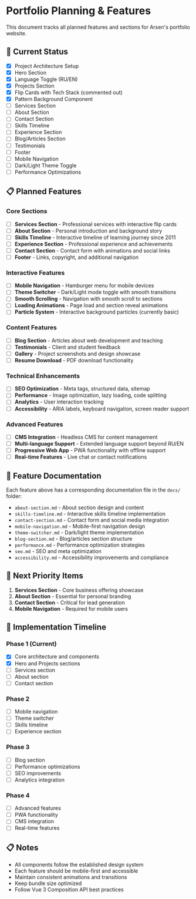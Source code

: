# Portfolio Planning & Features

This document tracks all planned features and sections for Arsen's portfolio website.

## 🎯 Current Status
- [x] Project Architecture Setup
- [x] Hero Section
- [x] Language Toggle (RU/EN)
- [x] Projects Section
- [x] Flip Cards with Tech Stack (commented out)
- [x] Pattern Background Component
- [ ] Services Section
- [ ] About Section
- [ ] Contact Section
- [ ] Skills Timeline
- [ ] Experience Section
- [ ] Blog/Articles Section
- [ ] Testimonials
- [ ] Footer
- [ ] Mobile Navigation
- [ ] Dark/Light Theme Toggle
- [ ] Performance Optimizations

## 📋 Planned Features

### Core Sections
- [ ] **Services Section** - Professional services with interactive flip cards
- [ ] **About Section** - Personal introduction and background story
- [ ] **Skills Timeline** - Interactive timeline of learning journey since 2011
- [ ] **Experience Section** - Professional experience and achievements
- [ ] **Contact Section** - Contact form with animations and social links
- [ ] **Footer** - Links, copyright, and additional navigation

### Interactive Features
- [ ] **Mobile Navigation** - Hamburger menu for mobile devices
- [ ] **Theme Switcher** - Dark/Light mode toggle with smooth transitions
- [ ] **Smooth Scrolling** - Navigation with smooth scroll to sections
- [ ] **Loading Animations** - Page load and section reveal animations
- [ ] **Particle System** - Interactive background particles (currently basic)

### Content Features
- [ ] **Blog Section** - Articles about web development and teaching
- [ ] **Testimonials** - Client and student feedback
- [ ] **Gallery** - Project screenshots and design showcase
- [ ] **Resume Download** - PDF download functionality

### Technical Enhancements
- [ ] **SEO Optimization** - Meta tags, structured data, sitemap
- [ ] **Performance** - Image optimization, lazy loading, code splitting
- [ ] **Analytics** - User interaction tracking
- [ ] **Accessibility** - ARIA labels, keyboard navigation, screen reader support

### Advanced Features
- [ ] **CMS Integration** - Headless CMS for content management
- [ ] **Multi-language Support** - Extended language support beyond RU/EN
- [ ] **Progressive Web App** - PWA functionality with offline support
- [ ] **Real-time Features** - Live chat or contact notifications

## 📝 Feature Documentation

Each feature above has a corresponding documentation file in the `docs/` folder:

- `about-section.md` - About section design and content
- `skills-timeline.md` - Interactive skills timeline implementation
- `contact-section.md` - Contact form and social media integration
- `mobile-navigation.md` - Mobile-first navigation design
- `theme-switcher.md` - Dark/light theme implementation
- `blog-section.md` - Blog/articles section structure
- `performance.md` - Performance optimization strategies
- `seo.md` - SEO and meta optimization
- `accessibility.md` - Accessibility improvements and compliance

## 🚀 Next Priority Items

1. **Services Section** - Core business offering showcase
2. **About Section** - Essential for personal branding
3. **Contact Section** - Critical for lead generation
4. **Mobile Navigation** - Required for mobile users

## 📅 Implementation Timeline

### Phase 1 (Current)
- [x] Core architecture and components
- [x] Hero and Projects sections
- [ ] Services section
- [ ] About section
- [ ] Contact section

### Phase 2
- [ ] Mobile navigation
- [ ] Theme switcher
- [ ] Skills timeline
- [ ] Experience section

### Phase 3
- [ ] Blog section
- [ ] Performance optimizations
- [ ] SEO improvements
- [ ] Analytics integration

### Phase 4
- [ ] Advanced features
- [ ] PWA functionality
- [ ] CMS integration
- [ ] Real-time features

## 📋 Notes

- All components follow the established design system
- Each feature should be mobile-first and accessible
- Maintain consistent animations and transitions
- Keep bundle size optimized
- Follow Vue 3 Composition API best practices